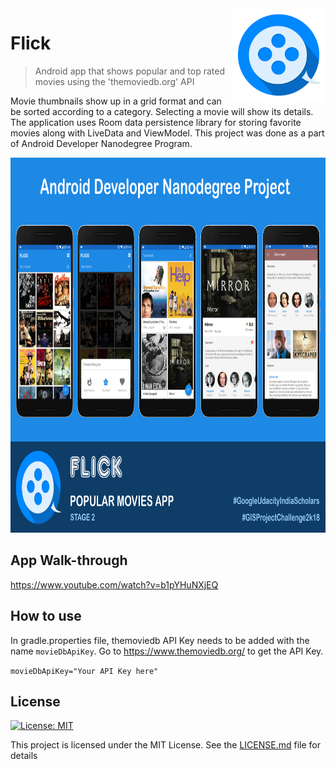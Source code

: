 <img src="images/icon.png" height = "150" width = "150"  align="right" />

# Flick
> Android app that shows popular and top rated movies using the 'themoviedb.org' API

Movie thumbnails show up in a grid format and can be sorted according to a category. Selecting a movie will show its details. The application uses Room data persistence library for storing favorite movies along with LiveData and ViewModel. This project was done as a part of Android Developer Nanodegree Program.

<img src="images/project_banner.jpg" height = "600" width = "900"/>

## App Walk-through
https://www.youtube.com/watch?v=b1pYHuNXjEQ

## How to use

In gradle.properties file, themoviedb API Key needs to be added with the name `movieDbApiKey`. Go to https://www.themoviedb.org/ to get the API Key.

``movieDbApiKey="Your API Key here"``

## License
[![License: MIT](https://img.shields.io/badge/License-MIT-yellow.svg)](https://opensource.org/licenses/MIT)

This project is licensed under the MIT License. See the [LICENSE.md](/LICENSE) file for details
